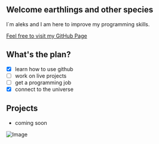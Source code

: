 ## Welcome earthlings and other species

I´m aleks and I am here to improve my programming skills.

[Feel free to visit my GitHub Page](https://github.com/healeks) 

## What's the plan?

- [x] learn how to use github
- [ ] work on live projects
- [ ] get a programming job
- [x] connect to the universe

## Projects

* coming soon

![Image](https://archive-media-0.nyafuu.org/wg/image/1377/55/1377550648332.jpg)


